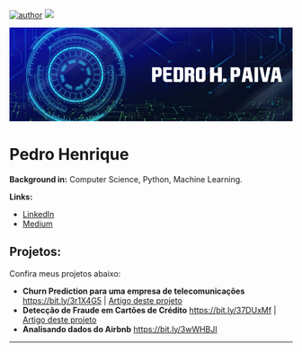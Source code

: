 [![author](https://img.shields.io/badge/author-Pedro%20Henrique%20Paiva-brightgreen)](https://www.linkedin.com/in/pedro-henrique-paiva/) [![](https://img.shields.io/badge/python-3.7+-blue.svg)](https://www.python.org/downloads/release/python-365/)

<p align="center">
  <img src="banner.png" >
</p>

# Pedro Henrique

**Background in:** Computer Science, Python, Machine Learning.

**Links:**
* [LinkedIn](https://www.linkedin.com/in/pedro-henrique-paiva/)
* [Medium](https://medium.com/@pedrohmpaiva)

## Projetos:
Confira meus projetos abaixo:

* **Churn Prediction para uma empresa de telecomunicações** https://bit.ly/3r1X4G5  |  [Artigo deste projeto](https://bit.ly/3VpczWF)
* **Detecção de Fraude em Cartões de Crédito** https://bit.ly/37DUxMf  |  [Artigo deste projeto](https://bit.ly/3EOH5Dl)
* **Analisando dados do Airbnb** https://bit.ly/3wWHBJI


---




